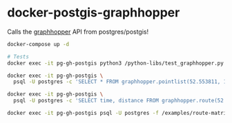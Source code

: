 # docker-postgis-graphhopper

Calls the [graphhopper](https://www.graphhopper.com) API from postgres/postgis!

```bash
docker-compose up -d

# Tests
docker exec -it pg-gh-postgis python3 /python-libs/test_graphhopper.py

docker exec -it pg-gh-postgis \
  psql -U postgres -c 'SELECT * FROM graphhopper.pointlist(52.553811, 13.371048, 60) LIMIT 5'

docker exec -it pg-gh-postgis \
  psql -U postgres -c 'SELECT time, distance FROM graphhopper.route(52.553811, 13.371048, 52.526248, 13.368301)'

docker exec -it pg-gh-postgis psql -U postgres -f /examples/route-matrix.sql
```

